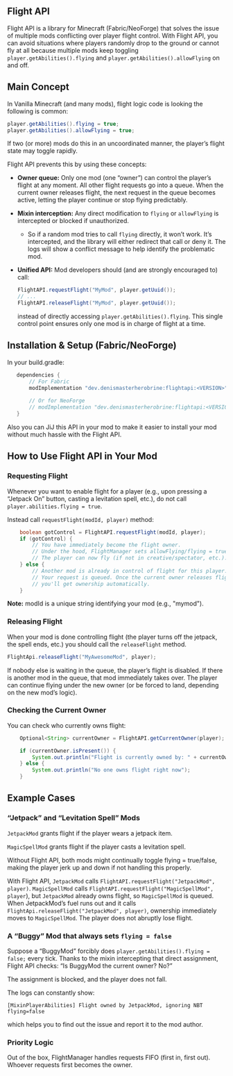 ## Flight API

Flight API is a library for Minecraft (Fabric/NeoForge) that solves the issue of multiple mods conflicting over player flight control. With Flight API, you can avoid situations where players randomly drop to the ground or cannot fly at all because multiple mods keep toggling `player.getAbilities().flying` and `player.getAbilities().allowFlying` on and off.

## Main Concept
   In Vanilla Minecraft (and many mods), flight logic code is looking the following is common:

```java
player.getAbilities().flying = true;
player.getAbilities().allowFlying = true;
```
If two (or more) mods do this in an uncoordinated manner, the player’s flight state may toggle rapidly. 

Flight API prevents this by using these concepts:

 - **Owner queue:** Only one mod (one “owner”) can control the player’s flight at any moment. All other flight requests go into a queue. When the current owner releases flight, the next request in the queue becomes active, letting the player continue or stop flying predictably.

 - **Mixin interception:** Any direct modification to `flying` or `allowFlying` is intercepted or blocked if unauthorized.

    - So if a random mod tries to call `flying` directly, it won’t work.
    It’s intercepted, and the library will either redirect that call or deny it. The logs will show a conflict message to help identify the problematic mod.

 - **Unified API:** Mod developers should (and are strongly encouraged to) call:

    ```java
    FlightAPI.requestFlight("MyMod", player.getUuid());
    // ...
    FlightAPI.releaseFlight("MyMod", player.getUuid());
    ```
    
    instead of directly accessing `player.getAbilities().flying`. This single control point ensures only one mod is in charge of flight at a time.

## Installation & Setup (Fabric/NeoForge)
   In your build.gradle:
   
```groovy
   dependencies {
       // For Fabric
       modImplementation "dev.denismasterherobrine:flightapi:<VERSION>"
    
       // Or for NeoForge
       // modImplementation "dev.denismasterherobrine:flightapi:<VERSION>"
   }
```

Also you can JiJ this API in your mod to make it easier to install your mod without much hassle with the Flight API.

## How to Use Flight API in Your Mod
   
### Requesting Flight
   Whenever you want to enable flight for a player (e.g., upon pressing a “Jetpack On” button, casting a levitation spell, etc.), do not call `player.abilities.flying = true`. 
   
Instead call `requestFlight(modId, player)` method:

```java
    boolean gotControl = FlightAPI.requestFlight(modId, player);
    if (gotControl) {
        // You have immediately become the flight owner.
        // Under the hood, FlightManager sets allowFlying/flying = true for the player.
        // The player can now fly (if not in creative/spectator, etc.).
    } else {
        // Another mod is already in control of flight for this player.
        // Your request is queued. Once the current owner releases flight,
        // you'll get ownership automatically.
    }
```
**Note:** modId is a unique string identifying your mod (e.g., "mymod").

### Releasing Flight
When your mod is done controlling flight (the player turns off the jetpack, the spell ends, etc.) you should call the `releaseFlight` method.

```java
FlightApi.releaseFlight("MyAwesomeMod", player);
```

If nobody else is waiting in the queue, the player’s flight is disabled.
If there is another mod in the queue, that mod immediately takes over. The player can continue flying under the new owner (or be forced to land, depending on the new mod’s logic).

### Checking the Current Owner
You can check who currently owns flight:

```java
    Optional<String> currentOwner = FlightAPI.getCurrentOwner(player);

    if (currentOwner.isPresent()) {
        System.out.println("Flight is currently owned by: " + currentOwner.get());
    } else {
        System.out.println("No one owns flight right now");
    }
```
## Example Cases

### “Jetpack” and “Levitation Spell” Mods
   
`JetpackMod` grants flight if the player wears a jetpack item.

`MagicSpellMod` grants flight if the player casts a levitation spell.

Without Flight API, both mods might continually toggle flying = true/false, making the player jerk up and down if not handling this properly.

With Flight API, `JetpackMod` calls `FlightAPI.requestFlight("JetpackMod", player)`.
`MagicSpellMod` calls `FlightAPI.requestFlight("MagicSpellMod", player`), but `JetpackMod` already owns flight, so `MagicSpellMod` is queued.
When JetpackMod’s fuel runs out and it calls `FlightApi.releaseFlight("JetpackMod", player)`, ownership immediately moves to `MagicSpellMod`. The player does not abruptly lose flight.

### A “Buggy” Mod that always sets `flying = false`
Suppose a “BuggyMod” forcibly does `player.getAbilities().flying = false;` every tick.
Thanks to the mixin intercepting that direct assignment, Flight API checks: “Is BuggyMod the current owner? No?”

The assignment is blocked, and the player does not fall. 

The logs can constantly show:
```log
[MixinPlayerAbilities] Flight owned by JetpackMod, ignoring NBT flying=false
```

which helps you to find out the issue and report it to the mod author.
 
### Priority Logic
Out of the box, FlightManager handles requests FIFO (first in, first out). Whoever requests first becomes the owner.